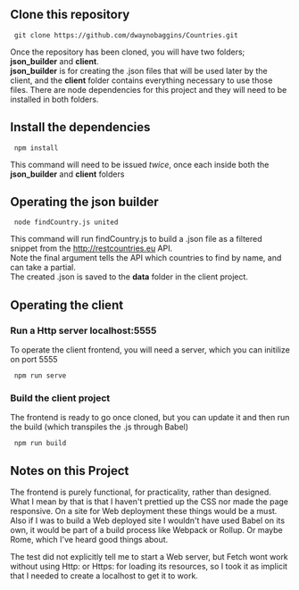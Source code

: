 ## Clone this repository

     git clone https://github.com/dwaynobaggins/Countries.git 
     
Once the repository has been cloned, you will have two folders; **json_builder** and **client**.   
**json_builder** is for creating the .json files that will be used later by the client, and the **client** folder contains everything necessary to use those files.
There are node dependencies for this project and they will need to be installed in both folders.

## Install the dependencies

     npm install  
     
This command will need to be issued *twice*, once each inside both the **json_builder** and **client** folders
   
   
## Operating the json builder

     node findCountry.js united

This command will run findCountry.js to build a .json file as a filtered snippet from the http://restcountries.eu API.   
Note the final argument tells the API which countries to find by name, and can take a partial.   
The created .json is saved to the **data** folder in the client project.

## Operating the client
   
   
### Run a Http server localhost:5555

To operate the client frontend, you will need a server, which you can initilize on port 5555

     npm run serve
     
### Build the client project

The frontend is ready to go once cloned, but you can update it and then run the build (which transpiles the .js through Babel) 

     npm run build
     
## Notes on this Project

The frontend is purely functional, for practicality, rather than designed. What I mean by that is that I haven't prettied up the CSS nor made the page responsive. On a site for Web deployment these things would be a must. Also if I was to build a Web deployed site I wouldn't have used Babel on its own, it would be part of a build process like Webpack or Rollup. Or maybe Rome, which I've heard good things about.
   
The test did not explicitly tell me to start a Web server, but Fetch wont work without using Http: or Https: for loading its resources, so I took it as implicit that I needed to create a localhost to get it to work.

